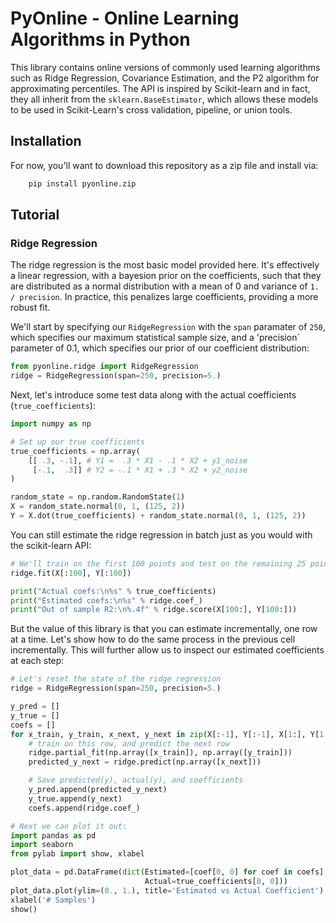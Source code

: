 # PyOnline - Online Learning Algorithms in Python

This library contains online versions of commonly used learning algorithms such as Ridge Regression, Covariance Estimation, and the P2 algorithm for approximating percentiles. The API is inspired by Scikit-learn and in fact, they all inherit from the `sklearn.BaseEstimator`, which allows these models to be used in Scikit-Learn's cross validation, pipeline, or union tools. 

## Installation

For now, you'll want to download this repository as a zip file and install via:

```bash
	pip install pyonline.zip
```

## Tutorial

### Ridge Regression

The ridge regression is the most basic model provided here. It's effectively a linear regression, with a bayesion prior on the coefficients, such that they are distributed as a normal distribution with a mean of 0 and variance of ```1. / precision```. In practice, this penalizes large coefficients, providing a more robust fit. 

We'll start by specifying our ```RidgeRegression``` with the `span` paramater of `250`, which specifies our maximum statistical sample size, and a 'precision` parameter of 0.1, which specifies our prior of our coefficient distribution:
```python
from pyonline.ridge import RidgeRegression
ridge = RidgeRegression(span=250, precision=5.)
```

Next, let's introduce some test data along with the actual coefficients (```true_coefficients```):
```python
import numpy as np

# Set up our true coefficients
true_coefficients = np.array(
	[[ .3, -.1], # Y1 =  .3 * X1 - .1 * X2 + y1_noise
	 [-.1,  .3]] # Y2 = -.1 * X1 + .3 * X2 + y2_noise
)

random_state = np.random.RandomState(1)
X = random_state.normal(0, 1, (125, 2))
Y = X.dot(true_coefficients) + random_state.normal(0, 1, (125, 2))
```

You can still estimate the ridge regression in batch just as you would with the scikit-learn API:
```python
# We'll train on the first 100 points and test on the remaining 25 points
ridge.fit(X[:100], Y[:100])

print("Actual coefs:\n%s" % true_coefficients)
print("Estimated coefs:\n%s" % ridge.coef_)
print("Out of sample R2:\n%.4f" % ridge.score(X[100:], Y[100:]))
```

But the value of this library is that you can estimate incrementally, one row at a time. Let's show how to do the same process in the previous cell incrementally. This will further allow us to inspect our estimated coefficients at each step:
```python
# Let's reset the state of the ridge regression
ridge = RidgeRegression(span=250, precision=5.)

y_pred = []
y_true = []
coefs = []
for x_train, y_train, x_next, y_next in zip(X[:-1], Y[:-1], X[1:], Y[1:]):
	# train on this row, and predict the next row
	ridge.partial_fit(np.array([x_train]), np.array([y_train]))
	predicted_y_next = ridge.predict(np.array([x_next]))

	# Save predicted(y), actual(y), and coefficients
	y_pred.append(predicted_y_next)
	y_true.append(y_next)
	coefs.append(ridge.coef_)

# Next we can plot it out:
import pandas as pd
import seaborn
from pylab import show, xlabel

plot_data = pd.DataFrame(dict(Estimated=[coef[0, 0] for coef in coefs],
							  Actual=true_coefficients[0, 0]))
plot_data.plot(ylim=(0., 1.), title='Estimated vs Actual Coefficient')
xlabel('# Samples')
show()
```